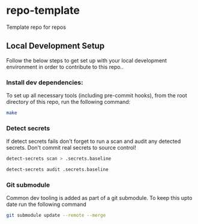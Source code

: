 # repo-template
Template repo for repos

## Local Development Setup
Follow the below steps to get set up with your local development environment in order to contribute to this repo..

### Install dev dependencies:
To set up all necessary tools (including pre-commit hooks), from the root directory of this repo, run the following
command:
```bash
make
```

### Detect secrets
If detect secrets fails don't forget to run a scan and audit any detected secrets. Don't commit real secrets to source control!

```bash
detect-secrets scan > .secrets.baseline
```

```bash
detect-secrets audit .secrets.baseline
```

### Git submodule
Common dev tooling is added as part of a git submodule. To keep this upto date run the following command

```bash
git submodule update --remote --merge
```
